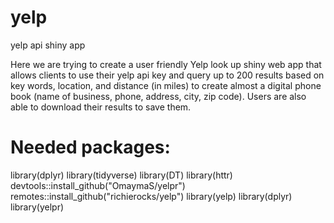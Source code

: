 # yelp
yelp api shiny app

Here we are trying to create a user friendly Yelp look up shiny web app that allows clients to use their yelp api key and query up to 200 results based on key words, location, and distance (in miles) to create almost a digital phone book (name of business, phone, address, city, zip code). Users are also able to download their results to save them.  


# Needed packages:

library(dplyr)
library(tidyverse)
library(DT)
library(httr)
devtools::install_github("OmaymaS/yelpr")
remotes::install_github("richierocks/yelp")
library(yelp)
library(dplyr)
library(yelpr)
